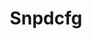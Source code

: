 ---
home: true
title: Snpdcfg
heroImage: /logo.png
heroText: Snpdcfg
tagline: 一个没有灵魂的稻草人
features:
- title: 前端工程师
  details: 大概都会一点，其实什么也不会
- title: 任天堂爱好者
  details: 对游戏的人文历史和文化感兴趣
footer: MIT Licensed | Copyright © 2020-present Akara
---